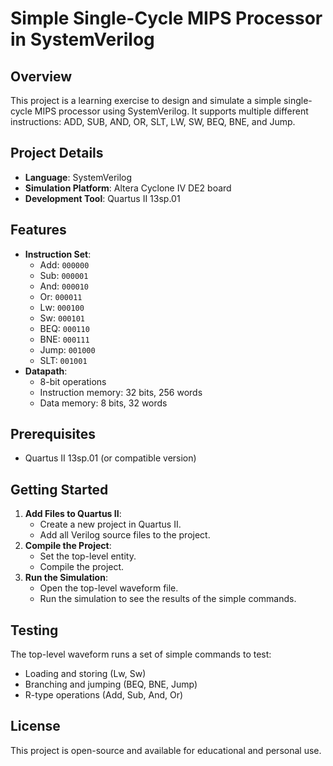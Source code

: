 

# Simple Single-Cycle MIPS Processor in SystemVerilog

## Overview

This project is a learning exercise to design and simulate a simple single-cycle MIPS processor using SystemVerilog. It supports multiple different instructions: ADD, SUB, AND, OR, SLT, LW, SW, BEQ, BNE, and Jump.

## Project Details

- **Language**: SystemVerilog
- **Simulation Platform**: Altera Cyclone IV DE2 board
- **Development Tool**: Quartus II 13sp.01

## Features
- **Instruction Set**:
  - Add: `000000`
  - Sub: `000001`
  - And: `000010`
  - Or: `000011`
  - Lw: `000100`
  - Sw: `000101`
  - BEQ: `000110`
  - BNE: `000111`
  - Jump: `001000`
  - SLT: `001001`
- **Datapath**:
  - 8-bit operations
  - Instruction memory: 32 bits, 256 words
  - Data memory: 8 bits, 32 words

## Prerequisites

- Quartus II 13sp.01 (or compatible version)

## Getting Started

1. **Add Files to Quartus II**:
   - Create a new project in Quartus II.
   - Add all Verilog source files to the project.
2. **Compile the Project**:
   - Set the top-level entity.
   - Compile the project.
3. **Run the Simulation**:
   - Open the top-level waveform file.
   - Run the simulation to see the results of the simple commands.

## Testing

The top-level waveform runs a set of simple commands to test:
- Loading and storing (Lw, Sw)
- Branching and jumping (BEQ, BNE, Jump)
- R-type operations (Add, Sub, And, Or)

## License

This project is open-source and available for educational and personal use.
